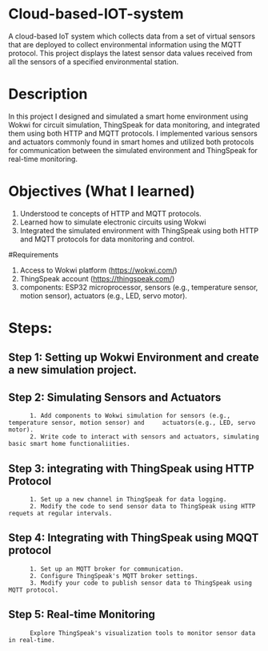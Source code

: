 # Cloud-based-IOT-system
A cloud-based IoT system which collects data from a set of virtual sensors that are deployed to collect environmental information using the MQTT protocol.  This project displays the latest sensor data values received from all the sensors of a specified environmental station. 

# Description 
In this project I designed  and simulated a smart home environment using Wokwi for circuit simulation, ThingSpeak for data monitoring, and integrated them using both HTTP and MQTT protocols. I implemented various sensors and actuators commonly found in smart homes and utilized both protocols for communication between the simulated environment and ThingSpeak for real-time monitoring.

# Objectives (What I learned)
1. Understood te concepts of HTTP and MQTT protocols.
2. Learned how to simulate electronic circuits using Wokwi
3. Integrated the simulated environment with ThingSpeak using both HTTP and MQTT protocols for data monitoring and control.

#Requirements
1. Access to Wokwi platform (https://wokwi.com/)
2. ThingSpeak account (https://thingspeak.com/)
3. components: ESP32 microprocessor, sensors (e.g., temperature sensor, motion sensor), actuators (e.g., LED, servo motor).

# Steps:
## Step 1:  Setting up Wokwi Environment  and create a new simulation project. 
## Step 2:  Simulating Sensors and Actuators
          1. Add components to Wokwi simulation for sensors (e.g., temperature sensor, motion sensor) and     actuators(e.g., LED, servo motor).
          2. Write code to interact with sensors and actuators, simulating basic smart home functionaliities.
## Step 3:  integrating with ThingSpeak using HTTP Protocol
          1. Set up a new channel in ThingSpeak for data logging.
          2. Modify the code to send sensor data to ThingSpeak using HTTP requets at regular intervals.
## Step 4:  Integrating with ThingSpeak using MQQT protocol 
          1. Set up an MQTT broker for communication.
          2. Configure ThingSpeak's MQTT broker settings. 
          3. Modify your code to publish sensor data to ThingSpeak using MQTT protocol.
## Step 5: Real-time Monitoring
          Explore ThingSpeak's visualization tools to monitor sensor data in real-time.

          
